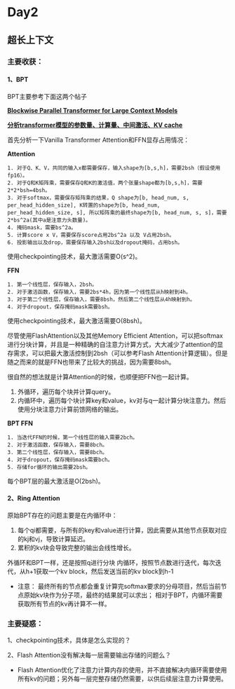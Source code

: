 # Day2

## 超长上下文

### 主要收获：

#### 1、BPT
BPT主要参考下面这两个帖子

**[Blockwise Parallel Transformer for Large Context Models](https://zhuanlan.zhihu.com/p/690822015)**

**[分析transformer模型的参数量、计算量、中间激活、KV cache](https://zhuanlan.zhihu.com/p/624740065)**


首先分析一下Vanilla Transformer Attention和FFN显存占用情况：

**Attention**

    1. 对于Q、K、V，共同的输入x都需要保存，输入shape为[b,s,h]，需要2bsh（假设使用fp16）。
    2. 对于Q和K矩阵乘，需要保存Q和K的激活值，两个张量shape都为[b,s,h]，需要2*2*bsh=4bsh。
    3. 对于softmax，需要保存矩阵乘的结果，Q shape为[b, head_num, s, per_head_hidden_size], K转置的shape为[b, head_num, per_head_hidden_size, s], 所以矩阵乘的最终shape为[b, head_num, s, s]，需要2*bs^2a(其中a是注意力头数量)。
    4. 掩码mask，需要bs^2a。
    5. 计算score x V，需要保存score占用2bs^2a 以及 V占用2bsh。
    6. 投影输出以及drop，需要保存输入2bsh以及dropout掩码，占用bsh。

使用checkpointing技术，最大激活需要O(s^2)。

**FFN**

    1. 第一个线性层，保存输入，2bsh。
    2. 对于激活函数，保存输入，需要2bs*4h，因为第一个线性层从h映射到4h。
    3. 对于第二个线性层，保存输入，需要8bsh，然后第二个线性层从4h映射到h。
    4. 对于dropout，保存掩码mask需要bsh。

使用checkpointing技术，最大激活需要O(8bsh)。


尽管使用FlashAttention以及其他Memory Efficient Attention，可以把softmax进行分块计算，并且是一种精确的自注意力计算方式，大大减少了attention的显存需求，可以把最大激活控制到2bsh（可以参考Flash Attention计算逻辑）。但是随之而来的就是FFN也带来了比较大的挑战，因为需要8bsh。

很自然的想法就是计算Attention的时候，也顺便把FFN也一起计算。
1. 外循环，遍历每个块并计算query。
2. 内循环中，遍历每个块计算key和value，kv对与q一起计算分块注意力。然后使用分块注意力计算前馈网络的输出。

**BPT FFN**

    1. 当迭代FFN的时候，第一个线性层的输入需要2bch。
    2. 对于激活函数，保存输入，需要8bch。
    3. 第二个线性层，保存输入，需要8bch。
    4. 对于dropout，保存掩码mask需要bch。
    5. 存储for循环的输出需要2bsh。

每个BPT层的最大激活是O(2bsh)。

#### 2、Ring Attention
原始BPT存在的问题主要是在内循环中：
1. 每个qi都需要，与所有的key和value进行计算，因此需要从其他节点获取对应的kj和vj，导致计算延迟。
2. 累积的kv块会导致完整的输出会线性增长。


外循环和BPT一样，还是按照q进行分块
内循环，按照节点数进行迭代，每次迭代，从h+1获取一个kv block，然后发送当前的kv block到h-1
* 注意：
    最终所有的节点都会重复计算完softmax要求的分母项目，然后当前节点原始kv块作为分子项，最终的结果就可以求出；
    相对于BPT，内循环需要获取所有节点的kv再计算不一样。

### 主要疑惑：
1、checkpointing技术，具体是怎么实现的？


2、Flash Attention没有解决每一层需要输出存储的问题么？
* Flash Attention优化了注意力计算内存的使用，并不直接解决内循环需要使用所有kv的问题；另外每一层完整存储仍然需要，以供后续层注意力计算使用。